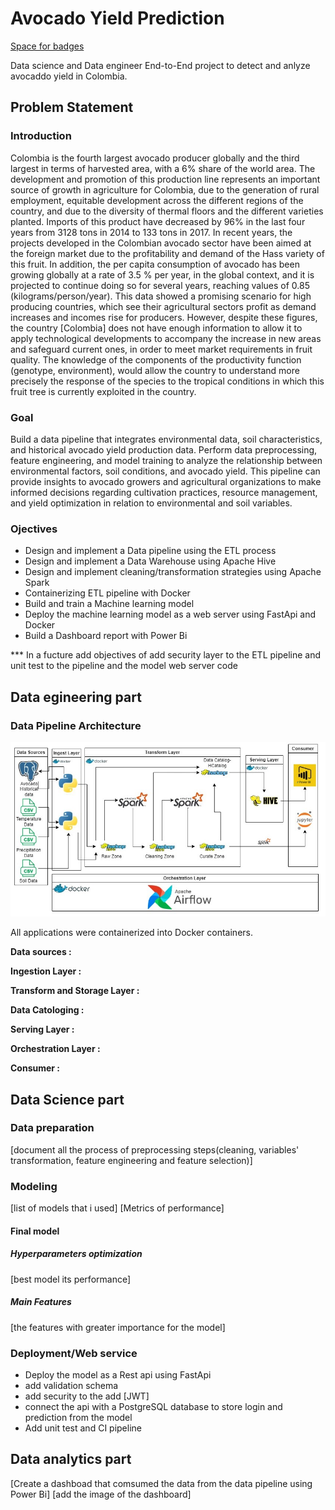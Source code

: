 # Avocado Yield Prediction
[Space for badges](url)

Data science and Data engineer End-to-End project to detect and anlyze avocaddo yield in Colombia.

## Problem Statement
### Introduction
Colombia is the fourth largest avocado producer globally and the third largest in terms of harvested area, with a 6% share of
the world area. The development and promotion of this production line represents an important source of growth in agriculture for Colombia, due to the generation of rural employment, equitable development across the different regions of the country, and due to the diversity of thermal floors and the different varieties planted. Imports of this product have decreased by 96% in the last four years from 3128 tons in 2014 to 133 tons in 2017. In recent years, the projects developed in the Colombian avocado sector have been aimed at the foreign market due to the profitability and demand of the Hass variety of this fruit.  In addition,  the per capita consumption of avocado has been growing globally at a rate of 3.5 % per year, in the global context, and it is projected to continue doing so for several years, reaching values of 0.85 (kilograms/person/year). This data showed a promising scenario for high producing countries, which see their agricultural sectors profit as demand increases and incomes rise for producers. However, despite these figures, the country [Colombia] does not have enough information to allow it to apply technological developments to accompany the increase in new areas and safeguard current ones, in order to meet market requirements in fruit quality. The knowledge of the components of the productivity function (genotype, environment),  would allow the country to understand more precisely the response of the species to the tropical conditions in which this fruit tree is currently exploited in the country.

### Goal

Build a data pipeline that integrates environmental data, soil characteristics, and historical avocado yield production data. Perform data preprocessing, feature engineering, and model training to analyze the relationship between environmental factors, soil conditions, and avocado yield. This pipeline can provide insights to avocado growers and agricultural organizations to make informed decisions regarding cultivation practices, resource management, and yield optimization in relation to environmental and soil variables.

### Ojectives

- Design and implement a Data pipeline using the ETL process
- Design and implement a Data Warehouse using Apache Hive
- Design and implement cleaning/transformation strategies using Apache Spark
- Containerizing ETL pipeline with Docker
- Build and train a Machine learning model
- Deploy the machine learning model as a web server using FastApi and Docker
- Build a Dashboard report with Power Bi

*** In a fucture add objectives of add security layer to the ETL pipeline and unit test to the pipeline and the model web server code


## Data egineering part
### Data Pipeline Architecture 
![IMG](https://github.com/Luissalazarsalinas/Avocado-Yield-Prediction/blob/master/images/Architecture.jpg)

All applications were containerized into Docker containers.

**Data sources :**


**Ingestion Layer :**

**Transform and Storage Layer :**

**Data Catologing :**

**Serving Layer :**


**Orchestration Layer :**


**Consumer :**


## Data Science part
### Data preparation
[document all the process of preprocessing steps(cleaning, variables' transformation, feature engineering and feature selection)]

### Modeling 
[list of models that i used]
[Metrics of performance]

#### Final model
##### Hyperparameters optimization
[best model its performance]

##### Main Features
[the features with greater importance for the model]

### Deployment/Web service
- Deploy the model as a Rest api using FastApi
- add validation schema
- add security to the add [JWT]
- connect the api with a PostgreSQL database to store login and prediction from the model
- Add unit test and CI pipeline

## Data analytics part
[Create a dashboad that comsumed the data from the data pipeline using Power Bi]
[add the image of the dashboard]

